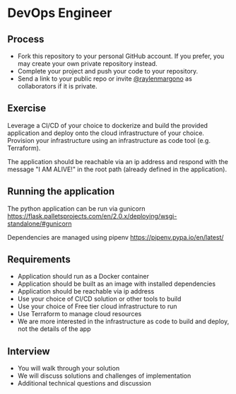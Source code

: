 # DevOps Engineer

## Process

* Fork this repository to your personal GitHub account. If you prefer, you may create your own private repository instead.
* Complete your project and push your code to your repository.
* Send a link to your public repo or invite [@raylenmargono](https://github.com/raylenmargono) as collaborators if it is private.

## Exercise

Leverage a CI/CD of your choice to dockerize and build the provided application and deploy
onto the cloud infrastructure of your choice. Provision your infrastructure using
an infrastructure as code tool (e.g. Terraform).

The application should be reachable via an ip address and respond
with the message "I AM ALIVE!" in the root path (already defined in the application).

## Running the application

The python application can be run via gunicorn
https://flask.palletsprojects.com/en/2.0.x/deploying/wsgi-standalone/#gunicorn

Dependencies are managed using pipenv https://pipenv.pypa.io/en/latest/

## Requirements

* Application should run as a Docker container
* Application should be built as an image with installed dependencies
* Application should be reachable via ip address
* Use your choice of CI/CD solution or other tools to build
* Use your choice of Free tier cloud infrastructure to run
* Use Terraform to manage cloud resources
* We are more interested in the infrastructure as code to build and deploy, not the details of the app

## Interview

* You will walk through your solution
* We will discuss solutions and challenges of implementation
* Additional technical questions and discussion
